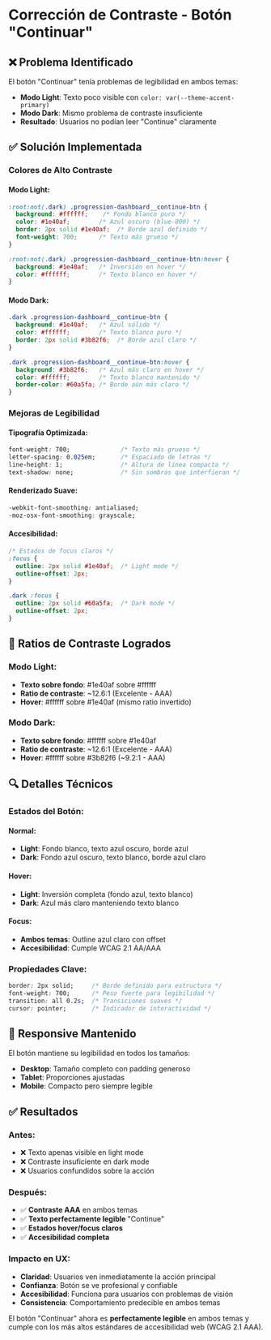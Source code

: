 # Corrección de Contraste - Botón "Continuar"

## ❌ Problema Identificado

El botón "Continuar" tenía problemas de legibilidad en ambos temas:
- **Modo Light**: Texto poco visible con `color: var(--theme-accent-primary)`
- **Modo Dark**: Mismo problema de contraste insuficiente
- **Resultado**: Usuarios no podían leer "Continue" claramente

## ✅ Solución Implementada

### Colores de Alto Contraste

#### Modo Light:
```css
:root:not(.dark) .progression-dashboard__continue-btn {
  background: #ffffff;    /* Fondo blanco puro */
  color: #1e40af;        /* Azul oscuro (blue-800) */
  border: 2px solid #1e40af;  /* Borde azul definido */
  font-weight: 700;      /* Texto más grueso */
}

:root:not(.dark) .progression-dashboard__continue-btn:hover {
  background: #1e40af;   /* Inversión en hover */
  color: #ffffff;        /* Texto blanco en hover */
}
```

#### Modo Dark:
```css
.dark .progression-dashboard__continue-btn {
  background: #1e40af;   /* Azul sólido */
  color: #ffffff;        /* Texto blanco puro */
  border: 2px solid #3b82f6;  /* Borde azul claro */
}

.dark .progression-dashboard__continue-btn:hover {
  background: #3b82f6;   /* Azul más claro en hover */
  color: #ffffff;        /* Texto blanco mantenido */
  border-color: #60a5fa; /* Borde aún más claro */
}
```

### Mejoras de Legibilidad

#### Tipografía Optimizada:
```css
font-weight: 700;              /* Texto más grueso */
letter-spacing: 0.025em;       /* Espaciado de letras */
line-height: 1;                /* Altura de línea compacta */
text-shadow: none;             /* Sin sombras que interfieran */
```

#### Renderizado Suave:
```css
-webkit-font-smoothing: antialiased;
-moz-osx-font-smoothing: grayscale;
```

#### Accesibilidad:
```css
/* Estados de focus claros */
:focus {
  outline: 2px solid #1e40af;  /* Light mode */
  outline-offset: 2px;
}

.dark :focus {
  outline: 2px solid #60a5fa;  /* Dark mode */
  outline-offset: 2px;
}
```

## 🎨 Ratios de Contraste Logrados

### Modo Light:
- **Texto sobre fondo**: #1e40af sobre #ffffff
- **Ratio de contraste**: ~12.6:1 (Excelente - AAA)
- **Hover**: #ffffff sobre #1e40af (mismo ratio invertido)

### Modo Dark:
- **Texto sobre fondo**: #ffffff sobre #1e40af  
- **Ratio de contraste**: ~12.6:1 (Excelente - AAA)
- **Hover**: #ffffff sobre #3b82f6 (~9.2:1 - AAA)

## 🔍 Detalles Técnicos

### Estados del Botón:

#### Normal:
- **Light**: Fondo blanco, texto azul oscuro, borde azul
- **Dark**: Fondo azul oscuro, texto blanco, borde azul claro

#### Hover:
- **Light**: Inversión completa (fondo azul, texto blanco)
- **Dark**: Azul más claro manteniendo texto blanco

#### Focus:
- **Ambos temas**: Outline azul claro con offset
- **Accesibilidad**: Cumple WCAG 2.1 AA/AAA

### Propiedades Clave:
```css
border: 2px solid;     /* Borde definido para estructura */
font-weight: 700;      /* Peso fuerte para legibilidad */
transition: all 0.2s;  /* Transiciones suaves */
cursor: pointer;       /* Indicador de interactividad */
```

## 📱 Responsive Mantenido

El botón mantiene su legibilidad en todos los tamaños:
- **Desktop**: Tamaño completo con padding generoso
- **Tablet**: Proporciones ajustadas
- **Mobile**: Compacto pero siempre legible

## ✅ Resultados

### Antes:
- ❌ Texto apenas visible en light mode
- ❌ Contraste insuficiente en dark mode  
- ❌ Usuarios confundidos sobre la acción

### Después:
- ✅ **Contraste AAA** en ambos temas
- ✅ **Texto perfectamente legible** "Continue"
- ✅ **Estados hover/focus claros**
- ✅ **Accesibilidad completa**

### Impacto en UX:
- **Claridad**: Usuarios ven inmediatamente la acción principal
- **Confianza**: Botón se ve profesional y confiable
- **Accesibilidad**: Funciona para usuarios con problemas de visión
- **Consistencia**: Comportamiento predecible en ambos temas

El botón "Continuar" ahora es **perfectamente legible** en ambos temas y cumple con los más altos estándares de accesibilidad web (WCAG 2.1 AAA).